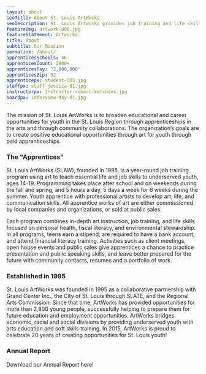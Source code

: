 ```yaml
---
layout: about
seoTitle: About St. Louis ArtWorks
seoDescription: St. Louis Artworks provides job training and life skills education to young St. Louis creatives.
featureImg: artwork-008.jpg
featureStatement: Artworks.
title: About
subtitle: Our Mission
permalink: /about/
apprenticesSchools: 46
apprenticesCount: 2800+
apprenticesPay: "2,000,000"
apprenticesZip: 32
apprenticepx: student-003.jpg
staffpx: staff-jessica-01.jpg
instructorpx: Instructor-robert-ketchens.jpg
boardpx: interview-day-01.jpg
---
```


The mission of St. Louis ArtWorks is to broaden educational and career opportunities for youth in the St. Louis Region through apprenticeships in the arts and through community collaborations. The organization&rsquo;s goals are to create positive educational opportunities through art for youth through paid apprenticeships.

### The &quot;Apprentices&quot;

St. Louis ArtWorks (SLAW), founded in 1995, is a year-round job training program using art to teach essential life and job skills to underserved youth, ages 14-19. Programming takes place after school and on weekends during the fall and spring, and 5 hours a day, 5 days a week for 6 weeks during the summer. Youth apprentice with professional artists to develop art, life, and communication skills. All apprentice works of art are either commissioned by local companies and organizations, or sold at public sales.

Each program combines in-depth art instruction, job training, and life skills focused on personal health, fiscal literacy, and environmental stewardship. In all programs, teens earn a stipend, are required to have a bank account, and attend financial literacy training. Activities such as client meetings, open house events and public sales give apprentices a chance to practice presentation and public speaking skills, and leave better prepared for the future with community contacts, resumes and a portfolio of work.

### Established in 1995

St. Louis ArtWorks was founded in 1995 as a collaborative partnership with Grand Center Inc., the City of St. Louis through SLATE, and the Regional Arts Commission. Since that time, ArtWorks has provided opportunities for more than 2,800 young people, successfully helping to prepare them for future education and employment opportunities. ArtWorks bridges economic, racial and social divisions by providing underserved youth with arts education and soft skills training. In 2015, ArtWorks is proud to celebrate 20 years of creating opportunities for St. Louis youth!

### Annual Report
Download our Annual Report here!
